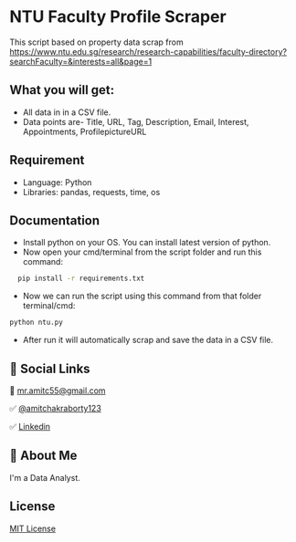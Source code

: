 
# NTU Faculty Profile Scraper

This script based on property data scrap from https://www.ntu.edu.sg/research/research-capabilities/faculty-directory?searchFaculty=&interests=all&page=1


## What you will get:

- All data in in a CSV file. 
- Data points are- Title, URL, Tag, Description, Email, Interest, Appointments, ProfilepictureURL


## Requirement

- Language: Python
- Libraries: pandas, requests, time, os


## Documentation

- Install python on your OS. You can install latest version of python.
- Now open your cmd/terminal from the script folder and run this command:
```bash
  pip install -r requirements.txt
```
- Now we can run the script using this command from that folder terminal/cmd:
```bash
python ntu.py
```
- After run it will automatically scrap and save the data in a CSV file.


## 🔗 Social Links

📧 mr.amitc55@gmail.com

✅ [@amitchakraborty123](https://www.github.com/amitchakraborty123)

✅ [Linkedin](https://www.linkedin.com/in/mrchamit/)
## 🚀 About Me
I'm a Data Analyst.


## License

[MIT License](https://choosealicense.com/licenses/mit/)
